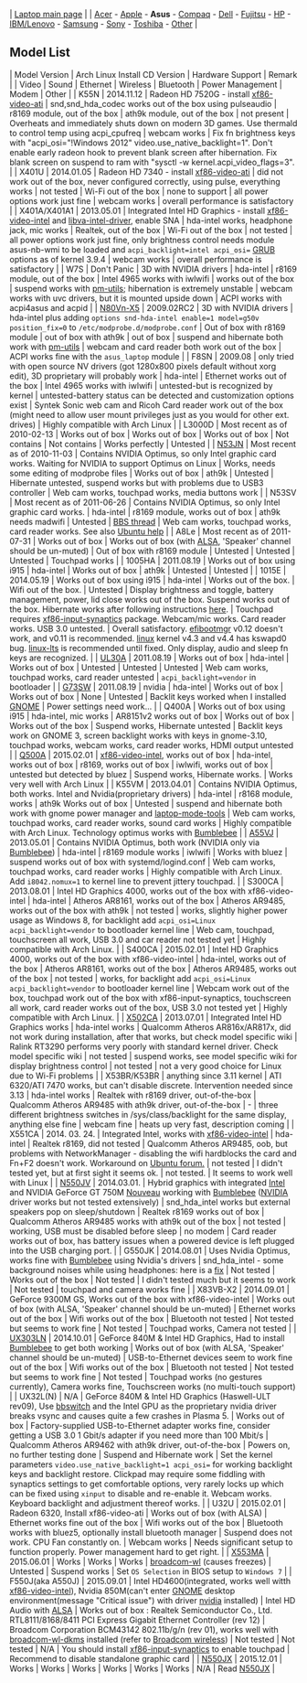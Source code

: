 | [Laptop main page](/index.php/Laptop "Laptop") |
| [Acer](/index.php/Laptop/Acer "Laptop/Acer") - [Apple](/index.php/Laptop/Apple "Laptop/Apple") - **Asus** - [Compaq](/index.php/Laptop/Compaq "Laptop/Compaq") - [Dell](/index.php/Laptop/Dell "Laptop/Dell") - [Fujitsu](/index.php/Laptop/Fujitsu "Laptop/Fujitsu") - [HP](/index.php/Laptop/HP "Laptop/HP") - [IBM/Lenovo](/index.php/Laptop/Lenovo "Laptop/Lenovo") - [Samsung](/index.php/Laptop/Samsung "Laptop/Samsung") - [Sony](/index.php/Laptop/Sony "Laptop/Sony") - [Toshiba](/index.php/Laptop/Toshiba "Laptop/Toshiba") - [Other](/index.php/Laptop/Other "Laptop/Other") |

## Model List

| Model Version | Arch Linux
Install CD Version
 | Hardware Support | Remark |
| Video | Sound | Ethernet | Wireless | Bluetooth | Power Management | Modem | Other |
| K55N | 2014.11.12 | Radeon HD 7520G - install [xf86-video-ati](https://www.archlinux.org/packages/?name=xf86-video-ati) | snd,snd_hda_codec works out of the box using pulseaudio | r8169 module, out of the box | ath9k module, out of the box | not present | Overheats and immediately shuts down on modern 3D games. Use thermald to control temp using acpi_cpufreq | webcam works | Fix fn brightness keys with "acpi_osi="!Windows 2012" video.use_native_backlight=1". Don't enable early radeon hook to prevent blank screen after hibernation. Fix blank screen on suspend to ram with "sysctl -w kernel.acpi_video_flags=3". |
| X401U | 2014.01.05 | Radeon HD 7340 - install [xf86-video-ati](https://www.archlinux.org/packages/?name=xf86-video-ati) | did not work out of the box, never configured correctly, using pulse, everything works | not tested | Wi-Fi out of the box | none to support | all power options work just fine | webcam works | overall performance is satisfactory |
| X401A/X401A1 | 2013.05.01 | Integrated Intel HD Graphics - install [xf86-video-intel](https://www.archlinux.org/packages/?name=xf86-video-intel) and [libva-intel-driver](https://www.archlinux.org/packages/?name=libva-intel-driver), enable SNA | hda-intel works, headphone jack, mic works | Realtek, out of the box | Wi-Fi out of the box | not tested | all power options work just fine, only brightness control needs module asus-nb-wmi to be loaded and `acpi_backlight=intel acpi_osi=` [GRUB](/index.php/GRUB "GRUB") options as of kernel 3.9.4 | webcam works | overall performance is satisfactory |
| W7S | Don't Panic | 3D with NVIDIA drivers | hda-intel | r8169 module, out of the box | Intel 4965 works with iwlwifi | works out of the box | suspend works with [pm-utils](/index.php/Pm-utils "Pm-utils"); hibernation is extremely unstable | webcam works with uvc drivers, but it is mounted upside down | ACPI works with acpi4asus and acpid |
| [N80Vn-X5](/index.php/ASUS_N80VN "ASUS N80VN") | 2009.02RC2 | 3D with NVIDIA drivers | hda-intel plus adding `options snd-hda-intel enable=1 model=g50v position_fix=0` to `/etc/modprobe.d/modprobe.conf` | Out of box with r8169 module | out of box with ath9k | out of box | suspend and hibernate both work with [pm-utils](/index.php/Pm-utils "Pm-utils") | webcam and card reader both work out of the box | ACPI works fine with the `asus_laptop` module |
| F8SN | 2009.08 | only tried with open source NV drivers (got 1280x800 pixels default without xorg edit), 3D proprietary will probably work | hda-intel | Ethernet works out of the box | Intel 4965 works with iwlwifi | untested-but is recognized by kernel | untested-battery status can be detected and customization options exist | Syntek Sonic web cam and Ricoh Card reader work out of the box (might need to allow user mount privileges just as you would for other ext. drives) | Highly compatible with Arch Linux |
| L3000D | Most recent as of 2010-02-13 | Works out of box | Works out of box | Works out of box | Not contains | Not contains | Works perfectly | Untested |
| [N53JN](/index.php/ASUS_N53JN "ASUS N53JN") | Most recent as of 2010-11-03 | Contains NVIDIA Optimus, so only Intel graphic card works. Waiting for NVIDIA to support Optimus on Linux | Works, needs some editing of modprobe files | Works out of box | ath9k | Untested | Hibernate untested, suspend works but with problems due to USB3 controller | Web cam works, touchpad works, media buttons work |
| N53SV | Most recent as of 2011-06-26 | Contains NVIDIA Optimus, so only Intel graphic card works. | hda-intel | r8169 module, works out of box | ath9k needs madwifi | Untested | [BBS thread](https://bbs.archlinux.org/viewtopic.php?pid=910195) | Web cam works, touchpad works, card reader works. See also [Ubuntu help](https://help.ubuntu.com/community/Asus_N53) |
| A8Le | Most recent as of 2011-07-31 | Works out of box | Works out of box (with [ALSA](/index.php/ALSA "ALSA"), 'Speaker' channel should be un-muted) | Out of box with r8169 module | Untested | Untested | Untested | Touchpad works |
| 1005HA | 2011.08.19 | Works out of box using i915 | hda-intel | Works out of box | ath9k | Untested | Untested |
| 1015E | 2014.05.19 | Works out of box using i915 | hda-intel | Works out of the box. | Wifi out of the box. | Untested | Display brightness and toggle, battery management, power, lid close works out of the box. Suspend works out of the box. Hibernate works after following instructions [here](/index.php/Suspend_and_hibernate#Hibernation "Suspend and hibernate"). | Touchpad requires [xf86-input-synaptics](https://www.archlinux.org/packages/?name=xf86-input-synaptics) package. Webcam/mic works. Card reader works. USB 3.0 untested. | Overall satisfactory. [efibootmgr](https://www.archlinux.org/packages/?name=efibootmgr) v0.12 doesn't work, and v0.11 is recommended. [linux](https://www.archlinux.org/packages/?name=linux) kernel v4.3 and v4.4 has kswapd0 bug. [linux-lts](https://www.archlinux.org/packages/?name=linux-lts) is recommended until fixed. Only display, audio and sleep fn keys are recognized. |
| [UL30A](/index.php/ASUS_UL30A "ASUS UL30A") | 2011.08.19 | Works out of box | hda-intel | Works out of box | Untested | Untested | Untested | Web cam works, touchpad works, card reader untested | `acpi_backlight=vendor` in bootloader |
| [G73SW](/index.php/ASUS_G73SW "ASUS G73SW") | 2011.08.19 | nvidia | hda-intel | Works out of box | Works out of box | None | Untested | Backlit keys worked when I installed [GNOME](/index.php/GNOME "GNOME") | Power settings need work... |
| Q400A | Works out of box using i915 | hda-intel, mic works | AR8151v2 works out of box | Works out of box | Works out of the box | Suspend works, Hibernate untested | Backlit keys work on GNOME 3, screen backlight works with keys in gnome-3.10, touchpad works, webcam works, card reader works, HDMI output untested |
| [Q500A](/index.php/Asus_Q500A "Asus Q500A") | 2015.02.01 | [xf86-video-intel](https://www.archlinux.org/packages/?name=xf86-video-intel), works out of box | hda-intel, works out of box | r8169, works out of box | iwlwifi, works out of box | untested but detected by bluez | Suspend works, Hibernate works. | Works very well with Arch Linux |
| K55VM | 2013.04.01 | Contains NVIDIA Optimus, both works. Intel and Nvidia(proprietary drivers) | hda-intel | r8168 module, works | ath9k Works out of box | Untested | suspend and hibernate both work with gnome power manager and [laptop-mode-tools](/index.php/Laptop-mode-tools "Laptop-mode-tools") | Web cam works, touchpad works, card reader works, sound card works | Highly compatible with Arch Linux. Technology optimus works with [Bumblebee](/index.php/Bumblebee "Bumblebee") |
| [A55VJ](/index.php/ASUS_A55VJ "ASUS A55VJ") | 2013.05.01 | Contains NVIDIA Optimus, both work (NVIDIA only via [Bumblebee](/index.php/Bumblebee "Bumblebee")) | hda-intel | r8169 module works | iwlwifi | Works with bluez | suspend works out of box with systemd/logind.conf | Web cam works, touchpad works, card reader works | Highly compatible with Arch Linux. Add `i8042.nomux=1` to kernel line to prevent jittery touchpad. |
| S300CA | 2013.08.01 | Intel HD Graphics 4000, works out of the box with xf86-video-intel | hda-intel | Atheros AR8161, works out of the box | Atheros AR9485, works out of the box with ath9k | not tested | works, slightly higher power usage as Windows 8, for backlight add `acpi_osi=Linux acpi_backlight=vendor` to bootloader kernel line | Web cam, touchpad, touchscreen all work, USB 3.0 and car reader not tested yet | Highly compatible with Arch Linux. |
| S400CA | 2015.02.01 | Intel HD Graphics 4000, works out of the box with xf86-video-intel | hda-intel, works out of the box | Atheros AR8161, works out of the box | Atheros AR9485, works out of the box | not tested | works, for backlight add `acpi_osi=Linux acpi_backlight=vendor` to bootloader kernel line | Webcam work out of the box, touchpad work out of the box with xf86-input-synaptics, touchscreen all work, card reader works out of the box, USB 3.0 not tested yet | Highly compatible with Arch Linux. |
| [X502CA](/index.php/X502CA "X502CA") | 2013.07.01 | Integrated Intel HD Graphics works | hda-intel works | Qualcomm Atheros AR816x/AR817x, did not work during installation, after that works, but check model specific wiki | Ralink RT3290 performs very poorly with standard kernel driver. Check model specific wiki | not tested | suspend works, see model specific wiki for display brightness control | not tested | not a very good choice for Linux due to Wi-Fi problems |
| X53BR/K53BR | anything since 3.11 kernel | ATI 6320/ATI 7470 works, but can't disable discrete. Intervention needed since 3.13 | hda-intel works | Realtek with r8169 driver, out-of-the-box | Qualcomm Atheros AR9485 with ath9k driver, out-of-the-box | - | three different brightness switches in /sys/class/backlight for the same display, anything else fine | webcam fine | heats up very fast, description coming |
| X551CA | 2014\. 03\. 24\. | Integrated Intel, works with [xf86-video-intel](https://www.archlinux.org/packages/?name=xf86-video-intel) | hda-intel | Realtek r8169, did not tested | Qualcomm Atheros AR9485, oob, but problems with NetworkManager - disabling the wifi hardblocks the card and Fn+F2 doesn't work. Workaround on [Ubuntu forum.](http://ubuntuforums.org/showthread.php?t=2181558) | not tested | I didn't tested yet, but at first sight it seems ok. | not tested. | It seems to work well with Linux |
| [N550JV](/index.php/N550JV "N550JV") | 2014.03.01\. | Hybrid graphics with integrated [Intel](/index.php/Intel "Intel") and NVIDIA GeForce GT 750M [Nouveau](/index.php/Nouveau "Nouveau") working with [Bumblebee](/index.php/Bumblebee "Bumblebee") ([NVIDIA](/index.php/NVIDIA "NVIDIA") driver works but not tested extensively) | snd_hda_intel works but external speakers pop on sleep/shutdown | Realtek r8169 works out of box | Qualcomm Atheros AR9485 works with ath9k out of the box | not tested | working, USB must be disabled before sleep | no modem | Card reader works out of box, has battery issues when a powered device is left plugged into the USB charging port. |
| G550JK | 2014.08.01 | Uses Nvidia Optimus, works fine with [Bumblebee](/index.php/Bumblebee "Bumblebee") using Nvidia's drivers | snd_hda_intel - some background noises while using headphones: here is a [fix](http://xps13-9333.appspot.com/#background_noise) | Not tested | Works out of the box | Not tested | I didn't tested much but it seems to work | Not tested | touchpad and camera works fine |
| X83VB-X2 | 2014.09.01 | GeForce 9300M GS, Works out of the box with xf86-video-intel | Works out of box (with ALSA, 'Speaker' channel should be un-muted) | Ethernet works out of the box | Wifi works out of the box | Bluetooth not tested | Not tested but seems to work fine | Not tested | Touchpad works, Camera not tested |
| [UX303LN](/index.php/ASUS_Zenbook_UX303 "ASUS Zenbook UX303") | 2014.10.01 | GeForce 840M & Intel HD Graphics, Had to install [Bumblebee](/index.php/Bumblebee "Bumblebee") to get both working | Works out of box (with ALSA, 'Speaker' channel should be un-muted) | USB-to-Ethernet devices seem to work fine out of the box | Wifi works out of the box | Bluetooth not tested | Not tested but seems to work fine | Not tested | Touchpad works (no gestures currently), Camera works fine, Touchscreen works (no multi-touch support) |
| UX32L(N) | N/A | GeForce 840M & Intel HD Graphics (Haswell-ULT rev09), Use [bbswitch](/index.php/Bumblebee#Default_power_state_of_NVIDIA_card_using_bbswitch "Bumblebee") and the Intel GPU as the proprietary nvidia driver breaks vsync and causes quite a few crashes in Plasma 5\. | Works out of box | Factory-supplied USB-to-Ethernet adapter works fine, consider getting a USB 3.0 1 Gbit/s adapter if you need more than 100 Mbit/s | Qualcomm Atheros AR9462 with ath9k driver, out-of-the-box | Powers on, no further testing done | Suspend and Hibernate work | Set the kernel parameters `video.use_native_backlight=1 acpi_osi=` for working backlight keys and backlight restore. Clickpad may require some fiddling with synaptics settings to get comfortable options, very rarely locks up which can be fixed using `xinput` to disable and re-enable it. Webcam works. Keyboard backlight and adjustment thereof works. |
| U32U | 2015.02.01 | Radeon 6320, Install xf86-video-ati | Works out of box (with ALSA) | Ethernet works fine out of the box | Wifi works out of the box | Bluetooth works with bluez5, optionally install bluetooth manager | Suspend does not work. CPU Fan constantly on. | Webcam works | Needs significant setup to function properly. Power management hard to get right. |
| [X553MA](/index.php/ASUS_X553MA "ASUS X553MA") | 2015.06.01 | Works | Works | Works | [broadcom-wl](/index.php/Broadcom_wireless#broadcom-wl "Broadcom wireless") (causes freezes) | Untested | Suspend works | Set `OS Selection` in BIOS setup to `Windows 7` |
| F550J(aka A550J) | 2015.09.01 | Intel HD4600(integrated, works well witth [xf86-video-intel](https://www.archlinux.org/packages/?name=xf86-video-intel)), Nvidia 850M(can't enter [GNOME](/index.php/GNOME "GNOME") desktop environment(message "Critical issue") with driver [nvidia](https://www.archlinux.org/packages/?name=nvidia) installed) | Intel HD Audio with [ALSA](/index.php/ALSA "ALSA") | Works out of box : Realtek Semiconductor Co., Ltd. RTL8111/8168/8411 PCI Express Gigabit Ethernet Controller (rev 12) | Broadcom Corporation BCM43142 802.11b/g/n (rev 01), works well with [broadcom-wl-dkms](https://aur.archlinux.org/packages/broadcom-wl-dkms/) installed (refer to [Broadcom wireless](/index.php/Broadcom_wireless "Broadcom wireless")) | Not tested | Not tested | N/A | You should install [xf86-input-synaptics](https://www.archlinux.org/packages/?name=xf86-input-synaptics) to enable touchpad | Recommend to disable standalone graphic card |
| [N550JX](/index.php/ASUS_N550JX "ASUS N550JX") | 2015.12.01 | Works | Works | Works | Works | Works | Works | N/A | Read [N550JX](/index.php/ASUS_N550JX "ASUS N550JX") |